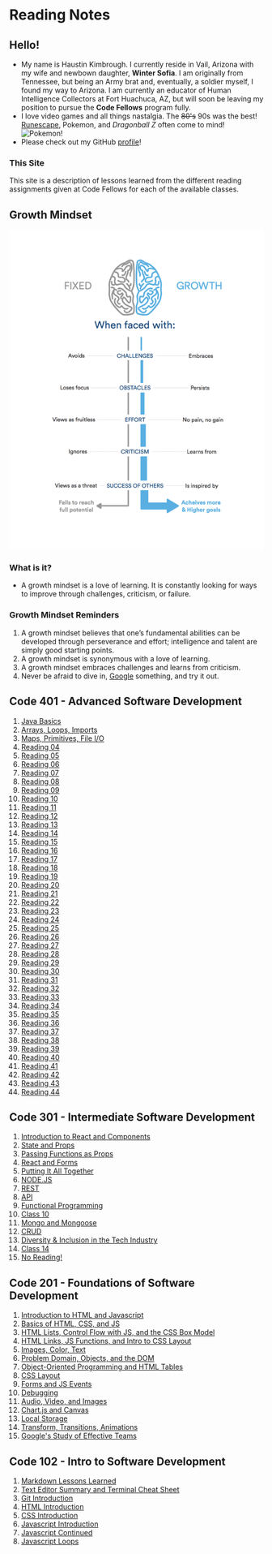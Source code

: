 <!-- This is a website about myself with links to my notes on reading assignments for Code 201 at Codefellows. -->

# Reading Notes

## Hello!

- My name is Haustin Kimbrough. I currently reside in Vail, Arizona with my wife and newbown daughter, **Winter Sofia**. I am originally from Tennessee, but being an Army brat and, eventually, a soldier myself, I found my way to Arizona.  I am currently an educator of Human Intelligence Collectors at Fort Huachuca, AZ, but will soon be leaving my position to pursue the **Code Fellows** program fully.
- I love video games and all things nastalgia. The ~~80's~~ 90s was the best! [Runescape](https://www.runescape.com/community), Pokemon, and *Dragonball Z* often come to mind!
![Pokemon!](https://bestreamer.com/wp-content/uploads/2019/12/01-Bulbasaur-Charmander-Squirtle.jpg)
- Please check out my GitHub [profile](https://github.com/hkimbrough22/)!

### This Site

 This site is a description of lessons learned from the different reading assignments given at Code Fellows for each of the available classes.

## Growth Mindset
![Growth Mindset](Growth.png)

### What is it?
- A growth mindset is a love of learning. It is constantly looking for ways to improve through challenges, criticism, or failure.

### Growth Mindset Reminders
1. A growth mindset believes that one’s fundamental abilities can be developed through perseverance and effort; intelligence and talent are simply good starting points.
2. A growth mindset is synonymous with a love of learning.
3. A growth mindset embraces challenges and learns from criticism.
4. Never be afraid to dive in, [Google](https://www.google.com) something, and try it out.

## Code 401 - Advanced Software Development

1. [Java Basics](./code401/read01.md)
2. [Arrays, Loops, Imports](./code401/read02.md)
3. [Maps, Primitives, File I/O](./code401/read03.md)
4. [Reading 04](./code401/read04.md)
5. [Reading 05](./code401/read05.md)
6. [Reading 06](./code401/read06.md)
7. [Reading 07](./code401/read07.md)
8. [Reading 08](./code401/read08.md)
9. [Reading 09](./code401/read09.md)
10. [Reading 10](./code401/read10.md)
11. [Reading 11](./code401/read11.md)
12. [Reading 12](./code401/read12.md)
13. [Reading 13](./code401/read13.md)
14. [Reading 14](./code401/read14.md)
15. [Reading 15](./code401/read15.md)
16. [Reading 16](./code401/read16.md)
17. [Reading 17](./code401/read17.md)
18. [Reading 18](./code401/read18.md)
19. [Reading 19](./code401/read19.md)
20. [Reading 20](./code401/read20.md)
21. [Reading 21](./code401/read21.md)
22. [Reading 22](./code401/read22.md)
23. [Reading 23](./code401/read23.md)
24. [Reading 24](./code401/read24.md)
25. [Reading 25](./code401/read25.md)
26. [Reading 26](./code401/read26.md)
27. [Reading 27](./code401/read27.md)
28. [Reading 28](./code401/read28.md)
29. [Reading 29](./code401/read29.md)
30. [Reading 30](./code401/read30.md)
31. [Reading 31](./code401/read31.md)
32. [Reading 32](./code401/read32.md)
33. [Reading 33](./code401/read33.md)
34. [Reading 34](./code401/read34.md)
35. [Reading 35](./code401/read35.md)
36. [Reading 36](./code401/read36.md)
37. [Reading 37](./code401/read37.md)
38. [Reading 38](./code401/read38.md)
39. [Reading 39](./code401/read39.md)
40. [Reading 40](./code401/read40.md)
41. [Reading 41](./code401/read41.md)
42. [Reading 42](./code401/read42.md)
43. [Reading 43](./code401/read43.md)
44. [Reading 44](./code401/read44.md)

## Code 301 - Intermediate Software Development

1. [Introduction to React and Components](code301/class-01.md)
2. [State and Props](code301/class-02.md)
3. [Passing Functions as Props](code301/class-03.md)
4. [React and Forms](code301/class-04.md)
5. [Putting It All Together](code301/class-05.md)
6. [NODE.JS](code301/class-06.md)
7. [REST](code301/class-07.md)
8. [API](code301/class-08.md)
9. [Functional Programming](code301/class-09.md)
10. [Class 10](code301/class-10.md)
11. [Mongo and Mongoose](code301/class-11.md)
12. [CRUD](code301/class-12.md)
13. [Diversity & Inclusion in the Tech Industry](code301/class-13.md)
14. [Class 14](code301/class-14.md)
15. [No Reading!](code301/class-15.md)

## Code 201 - Foundations of Software Development

1. [Introduction to HTML and Javascript](code201/class-01.md)
2. [Basics of HTML, CSS, and JS](code201/class-02.md)
3. [HTML Lists, Control Flow with JS, and the CSS Box Model](code201/class-03.md)
4. [HTML Links, JS Functions, and Intro to CSS Layout](code201/class-04.md)
5. [Images, Color, Text](code201/class-05.md)
6. [Problem Domain, Objects, and the DOM](code201/class-06.md)
7. [Object-Oriented Programming and HTML Tables](code201/class-07.md)
8. [CSS Layout](code201/class-08.md)
9. [Forms and JS Events](code201/class-09.md)
10. [Debugging](code201/class-10.md)
11. [Audio, Video, and Images](code201/class-11.md)
12. [Chart.js and Canvas](code201/class-12.md)
13. [Local Storage](code201/class-13.md)
14. [Transform, Transitions, Animations](code201/class-14.md)
15. [Google's Study of Effective Teams](code201/class-15.md)

## Code 102 - Intro to Software Development

1. [Markdown Lessons Learned](code102/markdown.md)
2. [Text Editor Summary and Terminal Cheat Sheet](code102/text-editor.md)
3. [Git Introduction](code102/git-introduction.md)
4. [HTML Introduction](code102/html-introduction.md)
5. [CSS Introduction](code102/css-introduction.md)
6. [Javascript Introduction](code102/javascript-introduction.md)
7. [Javascript Continued](code102/javascript-cont.md)
8. [Javascript Loops](code102/javascript-loops.md)